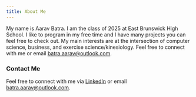 ```yaml
---
title: About Me
---
```

My name is Aarav Batra. I am the class of 2025 at East Brunswick High School. I like to program in my free time and I have many projects you can feel free to check out. My main interests are at the intersection of computer science, business, and exercise science/kinesiology. Feel free to connect with me or email batra.aarav@outlook.com.

### Contact Me
Feel free to connect with me via [LinkedIn](https://www.linkedin.com/in/aarav-batra-a0abaa2a4/) or email batra.aarav@outlook.com.
